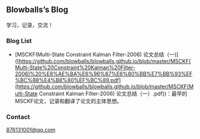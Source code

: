 ## Blowballs’s Blog

学习，记录，交流！

### Blog List

- [MSCKF(Multi-State Constraint Kalman Filter-2006) 论文总结（一)]([https://github.com/blowballs/blowballs.github.io/blob/master/MSCKF(Multi-State%20Constraint%20Kalman%20Filter-2006)%20%E8%AE%BA%E6%96%87%E6%80%BB%E7%BB%93%EF%BC%88%E4%B8%80%EF%BC%89.pdf](https://github.com/blowballs/blowballs.github.io/blob/master/MSCKF(Multi-State Constraint Kalman Filter-2006) 论文总结（一）.pdf))：最早的MSCKF论文，记录和翻译了论文的主体思想。


###  Contact

876131001@qq.com